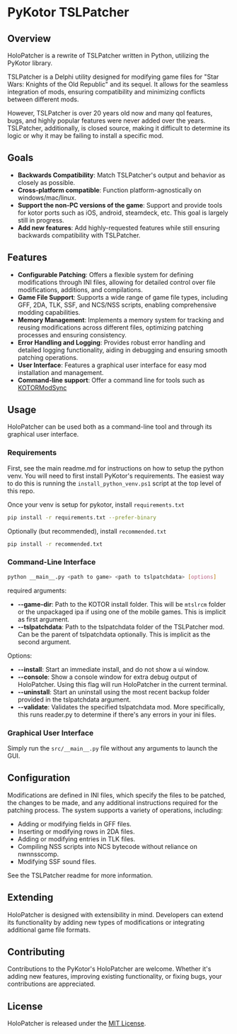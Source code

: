 # PyKotor TSLPatcher

## Overview

HoloPatcher is a rewrite of TSLPatcher written in Python, utilizing the PyKotor library.

TSLPatcher is a Delphi utility designed for modifying game files for "Star Wars: Knights of the Old Republic" and its sequel. It allows for the seamless integration of mods, ensuring compatibility and minimizing conflicts between different mods.

However, TSLPatcher is over 20 years old now and many qol features, bugs, and highly popular features were never added over the years.
TSLPatcher, additionally, is closed source, making it difficult to determine its logic or why it may be failing to install a specific mod.


## Goals

- **Backwards Compatibility**: Match TSLPatcher's output and behavior as closely as possible.
- **Cross-platform compatible**: Function platform-agnostically on windows/mac/linux.
- **Support the non-PC versions of the game**: Support and provide tools for kotor ports such as iOS, android, steamdeck, etc. This goal is largely still in progress.
- **Add new features**: Add highly-requested features while still ensuring backwards compatibility with TSLPatcher.

## Features

- **Configurable Patching**: Offers a flexible system for defining modifications through INI files, allowing for detailed control over file modifications, additions, and compilations.
- **Game File Support**: Supports a wide range of game file types, including GFF, 2DA, TLK, SSF, and NCS/NSS scripts, enabling comprehensive modding capabilities.
- **Memory Management**: Implements a memory system for tracking and reusing modifications across different files, optimizing patching processes and ensuring consistency.
- **Error Handling and Logging**: Provides robust error handling and detailed logging functionality, aiding in debugging and ensuring smooth patching operations.
- **User Interface**: Features a graphical user interface for easy mod installation and management.
- **Command-line support**: Offer a command line for tools such as [KOTORModSync](https://github.com/th3w1zard1/KOTORModSync)

## Usage

HoloPatcher can be used both as a command-line tool and through its graphical user interface.

### Requirements

First, see the main readme.md for instructions on how to setup the python venv. You will need to first install PyKotor's requirements. The easiest way to do this is running the `install_python_venv.ps1` script at the top level of this repo.

Once your venv is setup for pykotor, install `requirements.txt`
```bash
pip install -r requirements.txt --prefer-binary
```

Optionally (but recommended), install `recommended.txt`
```bash
pip install -r recommended.txt
```

### Command-Line Interface

```bash
python __main__.py <path to game> <path to tslpatchdata> [options]
```
required arguments:

- **--game-dir**: Path to the KOTOR install folder. This will be `mtslrcm` folder or the unpackaged ipa if using one of the mobile games. This is implicit as first argument.
- **--tslpatchdata**: Path to the tslpatchdata folder of the TSLPatcher mod. Can be the parent of tslpatchdata optionally. This is implicit as the second argument.

Options:

- **--install**: Start an immediate install, and do not show a ui window.
- **--console**: Show a console window for extra debug output of HoloPatcher. Using this flag will run HoloPatcher in the current terminal.
- **--uninstall**: Start an uninstall using the most recent backup folder provided in the tslpatchdata argument.
- **--validate**: Validates the specified tslpatchdata mod. More specifically, this runs reader.py to determine if there's any errors in your ini files.


### Graphical User Interface

Simply run the `src/__main__.py` file without any arguments to launch the GUI.

## Configuration

Modifications are defined in INI files, which specify the files to be patched, the changes to be made, and any additional instructions required for the patching process. The system supports a variety of operations, including:

- Adding or modifying fields in GFF files.
- Inserting or modifying rows in 2DA files.
- Adding or modifying entries in TLK files.
- Compiling NSS scripts into NCS bytecode without reliance on nwnnsscomp.
- Modifying SSF sound files.

See the TSLPatcher readme for more information.

## Extending

HoloPatcher is designed with extensibility in mind. Developers can extend its functionality by adding new types of modifications or integrating additional game file formats.

## Contributing

Contributions to the PyKotor's HoloPatcher are welcome. Whether it's adding new features, improving existing functionality, or fixing bugs, your contributions are appreciated.

## License

HoloPatcher is released under the [MIT License](https://github.com/NickHugi/PyKotor/blob/master/LICENSE).

